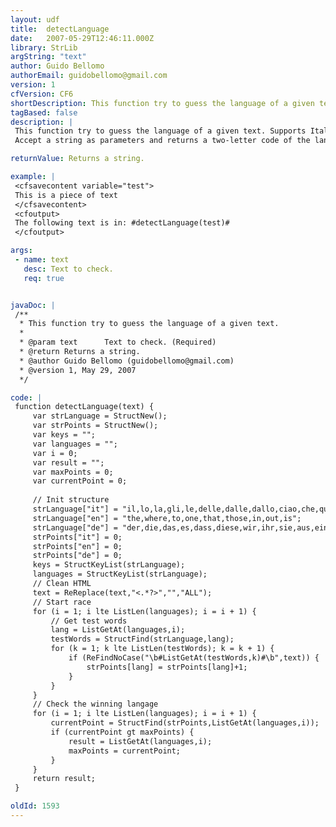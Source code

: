 ```yaml
---
layout: udf
title:  detectLanguage
date:   2007-05-29T12:46:11.000Z
library: StrLib
argString: "text"
author: Guido Bellomo
authorEmail: guidobellomo@gmail.com
version: 1
cfVersion: CF6
shortDescription: This function try to guess the language of a given text.
tagBased: false
description: |
 This function try to guess the language of a given text. Supports Italian,English,German.
 Accept a string as parameters and returns a two-letter code of the language (it,en,de).

returnValue: Returns a string.

example: |
 <cfsavecontent variable="test">
 This is a piece of text
 </cfsavecontent>
 <cfoutput>
 The following text is in: #detectLanguage(test)#
 </cfoutput>

args:
 - name: text
   desc: Text to check.
   req: true


javaDoc: |
 /**
  * This function try to guess the language of a given text.
  * 
  * @param text      Text to check. (Required)
  * @return Returns a string. 
  * @author Guido Bellomo (guidobellomo@gmail.com) 
  * @version 1, May 29, 2007 
  */

code: |
 function detectLanguage(text) {
     var strLanguage = StructNew();
     var strPoints = StructNew();    
     var keys = "";
     var languages = "";
     var i = 0;
     var result = "";
     var maxPoints = 0;
     var currentPoint = 0;
     
     // Init structure
     strLanguage["it"] = "il,lo,la,gli,le,delle,dalle,dallo,ciao,che,questo,quello,quella,del,dal,in";
     strLanguage["en"] = "the,where,to,one,that,those,in,out,is";
     strLanguage["de"] = "der,die,das,es,dass,diese,wir,ihr,sie,aus,ein,jenes,diese,dieses,jene,und,nein,ja,auch,nicht,wieso,warum,weshlab,wie,was,warum,wer,durch,um,wegen,mit,ohne";
     strPoints["it"] = 0;
     strPoints["en"] = 0;
     strPoints["de"] = 0;        
     keys = StructKeyList(strLanguage);
     languages = StructKeyList(strLanguage);
     // Clean HTML
     text = ReReplace(text,"<.*?>","","ALL");
     // Start race
     for (i = 1; i lte ListLen(languages); i = i + 1) {
         // Get test words
         lang = ListGetAt(languages,i);
         testWords = StructFind(strLanguage,lang);
         for (k = 1; k lte ListLen(testWords); k = k + 1) {
             if (ReFindNoCase("\b#ListGetAt(testWords,k)#\b",text)) {
                 strPoints[lang] = strPoints[lang]+1; 
             }                    
         }
     }        
     // Check the winning langage
     for (i = 1; i lte ListLen(languages); i = i + 1) {
         currentPoint = StructFind(strPoints,ListGetAt(languages,i));
         if (currentPoint gt maxPoints) {
             result = ListGetAt(languages,i);
             maxPoints = currentPoint;
         }
     }
     return result;
 }

oldId: 1593
---
```


